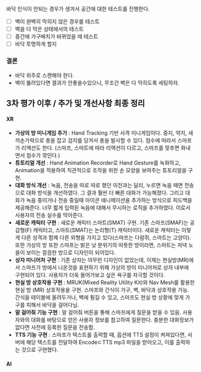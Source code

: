 바닥 인식이 안되는 경우가 생겨서 공간에 대한 테스트를 진행한다.
- [ ] 벽이 완벽히 막히지 않은 경우를 테스트
- [ ] 벽을 다 막은 상태에서의 테스트
- [ ] 중간에 가구배치가 바뀌었을 때 테스트
- [ ] 바닥 투명하게 할지 

### 결론
- 바닥 위주로 스캔해야 한다. 
- 벽이 뚫려있다면 결과가 안좋을수있으니, 무조건 벽은 다 막히도록 세팅하자.

## 3차 평가 이후 / 추가 및 개선사항 최종 정리
#### XR
- **가상의 방 미니게임 추가** : Hand Tracking 기반 사격 미니게임이다. 중지, 약지, 새끼손가락으로 총을 잡고 검지를 당겨서 총을 발사할 수 있다. 점수에 따라서 스마프가 리액션도 한다.  (스마프, 스마트에 따라 리액션이 다르고, 스마프를 맞추면 화내면서 점수가 깎인다.)
- **튜토리얼 개선** : Hand Animation Recorder로 Hand Gesture를 녹화하고, Animation을 적용하여 직관적으로 조작을 위한 손 모양을 보여주는 튜토리얼을 구현. 
- **대화 방식 개선** : 녹음, 전송을 따로 따로 했던 이전과는 달리, 누르면 녹음 떼면 전송으로 대화 방식을 개선하였다. 그 결과 훨씬 더 빠른 대화가 가능해졌다. 그리고 대화가 녹음 중이거나 전송 중일때 아이콘 애니메이션을 추가하는 방식으로 피드백을 제공해준다. 너무 짧게 입력된 녹음에 대해서 무시하는 로직을 추가하였다. 이로서 사용자의 전송 실수를 막아준다.
- **새로운 캐릭터 구현** : 새로운 캐릭터 스마트(SMAT) 구현. 기존 스마프(SMAF)는 공감형(F) 캐릭터고, 스마트(SMAT)는 논리형(T) 캐릭터이다. 새로운 캐릭터는 이렇게 다른 성격과 함께 다른 외형을 가지고 있다(스마프는 다람쥐, 스마트는 고양이). 또한 가상의 방 또한 스마프는 밝은 낮 분위기의 따뜻한 방이라면, 스마트는 저녁 노을이 보이는 깔끔한 방으로 디자인이 되어있다.
- **상자 미니어처 구현** : 기존 상자는 아무런 디자인이 없었는데, 이제는 현실방(MR)에서 스마프가 방에서 나온것을 표현하기 위해 가상의 방이 미니어처로 상자 내부에 구현되어 있다. 사용자가 더욱 들어가보고 싶은 욕구를 자극할 것이다.
- **현실 방 상호작용 구현** : MRUK(Mixed Reality Utility Kit)와 Nav Mesh를 활용한 현실 방 (MR) 상호작용을 구현. 스마프와 간식이 가구, 벽, 바닥과 상호작용 가능. 간식을 테이블에 올려두거나, 벽에 튕길 수 있고, 스마프도 현실 방 상황에 맞게 가구를 피해서 바닥을 걸어다님.
- **말 걸어줘 기능 구현** : 말 걸어줘 버튼을 통해 스마프에게 질문을 받을 수 있음. 사용자와의 대화를 바탕으로 얻은 사용자 정보를 참고하여 질문한다. 충분한 대화정보가 없다면 사전에 등록한 질문을 전송함.
- **TTS 기능 구현** : 스마프가 텍스트를 출력할 때, 옵션에 TTS 설정이 켜져있다면, 서버에 해당 텍스트를 전달하여 EncodeㄷTTS mp3 파일을 받아오고, 이를 출력하는 것으로 구현했다.
#### AI